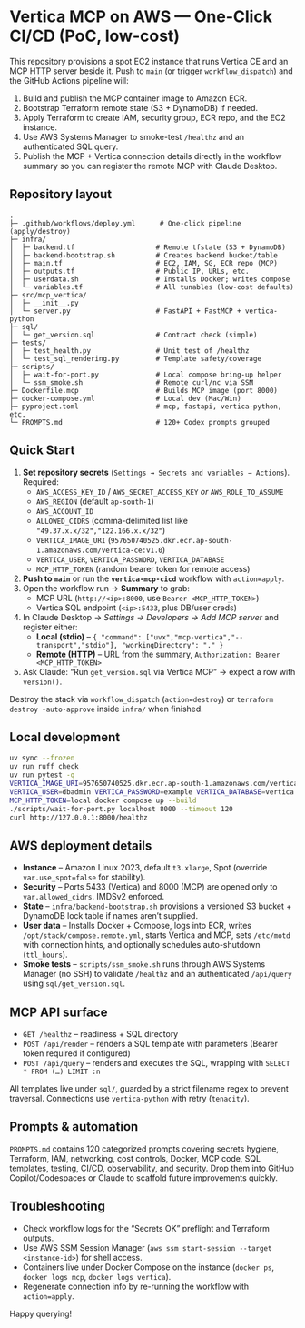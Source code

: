 # Vertica MCP on AWS — One-Click CI/CD (PoC, low-cost)

This repository provisions a spot EC2 instance that runs Vertica CE and an MCP HTTP server beside it. Push to `main` (or trigger `workflow_dispatch`) and the GitHub Actions pipeline will:

1. Build and publish the MCP container image to Amazon ECR.
2. Bootstrap Terraform remote state (S3 + DynamoDB) if needed.
3. Apply Terraform to create IAM, security group, ECR repo, and the EC2 instance.
4. Use AWS Systems Manager to smoke-test `/healthz` and an authenticated SQL query.
5. Publish the MCP + Vertica connection details directly in the workflow summary so you can register the remote MCP with Claude Desktop.

## Repository layout

```
.
├─ .github/workflows/deploy.yml      # One-click pipeline (apply/destroy)
├─ infra/
│  ├─ backend.tf                    # Remote tfstate (S3 + DynamoDB)
│  ├─ backend-bootstrap.sh          # Creates backend bucket/table
│  ├─ main.tf                       # EC2, IAM, SG, ECR repo (MCP)
│  ├─ outputs.tf                    # Public IP, URLs, etc.
│  ├─ userdata.sh                   # Installs Docker; writes compose
│  └─ variables.tf                  # All tunables (low-cost defaults)
├─ src/mcp_vertica/
│  ├─ __init__.py
│  └─ server.py                     # FastAPI + FastMCP + vertica-python
├─ sql/
│  └─ get_version.sql               # Contract check (simple)
├─ tests/
│  ├─ test_health.py                # Unit test of /healthz
│  └─ test_sql_rendering.py         # Template safety/coverage
├─ scripts/
│  ├─ wait-for-port.py              # Local compose bring-up helper
│  └─ ssm_smoke.sh                  # Remote curl/nc via SSM
├─ Dockerfile.mcp                   # Builds MCP image (port 8000)
├─ docker-compose.yml               # Local dev (Mac/Win)
├─ pyproject.toml                   # mcp, fastapi, vertica-python, etc.
└─ PROMPTS.md                       # 120+ Codex prompts grouped
```

## Quick Start

1. **Set repository secrets** (`Settings → Secrets and variables → Actions`). Required:
   * `AWS_ACCESS_KEY_ID` / `AWS_SECRET_ACCESS_KEY` *or* `AWS_ROLE_TO_ASSUME`
   * `AWS_REGION` (default `ap-south-1`)
   * `AWS_ACCOUNT_ID`
   * `ALLOWED_CIDRS` (comma-delimited list like `"49.37.x.x/32","122.166.x.x/32"`)
   * `VERTICA_IMAGE_URI` (`957650740525.dkr.ecr.ap-south-1.amazonaws.com/vertica-ce:v1.0`)
   * `VERTICA_USER`, `VERTICA_PASSWORD`, `VERTICA_DATABASE`
   * `MCP_HTTP_TOKEN` (random bearer token for remote access)
2. **Push to `main`** or run the **`vertica-mcp-cicd`** workflow with `action=apply`.
3. Open the workflow run → **Summary** to grab:
   * MCP URL (`http://<ip>:8000`, use `Bearer <MCP_HTTP_TOKEN>`)
   * Vertica SQL endpoint (`<ip>:5433`, plus DB/user creds)
4. In Claude Desktop → *Settings → Developers → Add MCP server* and register either:
   * **Local (stdio)** – `{ "command": ["uvx","mcp-vertica","--transport","stdio"], "workingDirectory": "." }`
   * **Remote (HTTP)** – URL from the summary, `Authorization: Bearer <MCP_HTTP_TOKEN>`
5. Ask Claude: “Run `get_version.sql` via Vertica MCP” → expect a row with `version()`.

Destroy the stack via `workflow_dispatch` (`action=destroy`) or `terraform destroy -auto-approve` inside `infra/` when finished.

## Local development

```bash
uv sync --frozen
uv run ruff check
uv run pytest -q
VERTICA_IMAGE_URI=957650740525.dkr.ecr.ap-south-1.amazonaws.com/vertica-ce:v1.0 \
VERTICA_USER=dbadmin VERTICA_PASSWORD=example VERTICA_DATABASE=vertica \
MCP_HTTP_TOKEN=local docker compose up --build
./scripts/wait-for-port.py localhost 8000 --timeout 120
curl http://127.0.0.1:8000/healthz
```

## AWS deployment details

* **Instance** – Amazon Linux 2023, default `t3.xlarge`, Spot (override `var.use_spot=false` for stability).
* **Security** – Ports 5433 (Vertica) and 8000 (MCP) are opened only to `var.allowed_cidrs`. IMDSv2 enforced.
* **State** – `infra/backend-bootstrap.sh` provisions a versioned S3 bucket + DynamoDB lock table if names aren’t supplied.
* **User data** – Installs Docker + Compose, logs into ECR, writes `/opt/stack/compose.remote.yml`, starts Vertica and MCP, sets `/etc/motd` with connection hints, and optionally schedules auto-shutdown (`ttl_hours`).
* **Smoke tests** – `scripts/ssm_smoke.sh` runs through AWS Systems Manager (no SSH) to validate `/healthz` and an authenticated `/api/query` using `sql/get_version.sql`.

## MCP API surface

* `GET /healthz` – readiness + SQL directory
* `POST /api/render` – renders a SQL template with parameters (Bearer token required if configured)
* `POST /api/query` – renders and executes the SQL, wrapping with `SELECT * FROM (…) LIMIT :n`

All templates live under `sql/`, guarded by a strict filename regex to prevent traversal. Connections use `vertica-python` with retry (`tenacity`).

## Prompts & automation

`PROMPTS.md` contains 120 categorized prompts covering secrets hygiene, Terraform, IAM, networking, cost controls, Docker, MCP code, SQL templates, testing, CI/CD, observability, and security. Drop them into GitHub Copilot/Codespaces or Claude to scaffold future improvements quickly.

## Troubleshooting

* Check workflow logs for the “Secrets OK” preflight and Terraform outputs.
* Use AWS SSM Session Manager (`aws ssm start-session --target <instance-id>`) for shell access.
* Containers live under Docker Compose on the instance (`docker ps`, `docker logs mcp`, `docker logs vertica`).
* Regenerate connection info by re-running the workflow with `action=apply`.

Happy querying!
